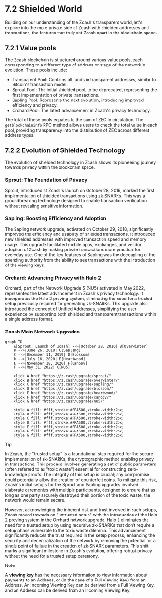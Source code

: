 # 7.2 Shielded World

Building on our understanding of the Zcash's transparent world, let's explore into the more private side of Zcash with shielded addresses and transactions, the features that truly set Zcash apart in the blockchain space.

## 7.2.1 Value pools

The Zcash blockchain is structured around various value pools, each corresponding to a different type of address or stage of the network's evolution. These pools include:

- Transparent Pool: Contains all funds in transparent addresses, similar to Bitcoin's transaction model.
- Sprout Pool: The initial shielded pool, to be deprecated, representing the first implementation of private transactions.
- Sapling Pool: Represents the next evolution, introducing improved efficiency and privacy.
- Orchard Pool: The latest advancement in Zcash's privacy technology.

The total of these pools equates to the sum of ZEC in circulation. The `getblockchaininfo` RPC method allows users to check the total value in each pool, providing transparency into the distribution of ZEC across different address types.

## 7.2.2 Evolution of Shielded Technology

The evolution of shielded technology in Zcash shows its pioneering journey towards privacy within the blockchain space.

### Sprout: The Foundation of Privacy

Sprout, introduced at Zcash's launch on October 28, 2016, marked the first implementation of shielded transactions using zk-SNARKs. This was a groundbreaking technology designed to enable transaction verification without revealing sensitive information. 

### Sapling: Boosting Efficiency and Adoption

The Sapling network upgrade, activated on October 29, 2018, significantly improved the efficiency and usability of shielded transactions. It introduced new shielded addresses with improved transaction speed and memory usage. This upgrade facilitated mobile apps, exchanges, and vendor adoption of Zcash by making private transactions more practical for everyday use. One of the key features of Sapling was the decoupling of the spending authority from the ability to see transactions with the introduction of the viewing keys.

### Orchard: Advancing Privacy with Halo 2

Orchard, part of the Network Upgrade 5 (NU5) activated in May 2022, represented the latest advancement in Zcash's privacy technology. It incorporates the Halo 2 proving system, eliminating the need for a trusted setup previously required for generating zk-SNARKs. This upgrade also introduced the concept of Unified Addresses, simplifying the user experience by supporting both shielded and transparent transactions within a single address format.

### Zcash Main Network Upgrades

```mermaid
graph TD
    A[Sprout: Launch of Zcash] -->|October 28, 2016| B[Overwinter]
    B -->|June 26, 2018| C[Sapling]
    C -->|December 11, 2019| D[Blossom]
    D -->|July 16, 2020| E[Heartwood]
    E -->|November 18, 2020| F[Canopy]
    F -->|May 31, 2022| G[NU5]

    click A href "https://z.cash/upgrade/sprout/"
    click B href "https://z.cash/upgrade/overwinter/"
    click C href "https://z.cash/upgrade/sapling/"
    click D href "https://z.cash/upgrade/blossom/"
    click E href "https://z.cash/upgrade/heartwood/"
    click F href "https://z.cash/upgrade/canopy/"
    click G href "https://z.cash/upgrade/nu5/"

    style A fill: #fff,stroke:#FFA500,stroke-width:2px;
    style B fill: #fff,stroke:#FFA500,stroke-width:2px;
    style C fill: #fff,stroke:#FFA500,stroke-width:2px;
    style D fill: #fff,stroke:#FFA500,stroke-width:2px;
    style E fill: #fff,stroke:#FFA500,stroke-width:2px;
    style F fill: #fff,stroke:#FFA500,stroke-width:2px;
    style G fill: #fff,stroke:#FFA500,stroke-width:2px;
```

> [!TIP] 
>In Zcash, the "trusted setup" is a foundational step required for the secure implementation of zk-SNARKs, the cryptographic method enabling privacy in transactions. This process involves generating a set of public parameters (often referred to as "toxic waste") essential for constructing zero-knowledge proofs. The integrity of this setup is crucial; any compromise could potentially allow the creation of counterfeit coins. To mitigate this risk, Zcash's initial setups for the Sprout and Sapling upgrades involved elaborate ceremonies with multiple participants, designed to ensure that as long as one party securely destroyed their portion of the toxic waste, the network would remain secure.
>
>However, acknowledging the inherent risk and trust involved in such setups, Zcash moved towards an "untrusted setup" with the introduction of the Halo 2 proving system in the Orchard network upgrade. Halo 2 eliminates the need for a trusted setup by using recursive zk-SNARKs that don't require a setup phase vulnerable to the toxic waste dilemma. This advancement significantly reduces the trust required in the setup process, enhancing the security and decentralization of the network by removing the potential for a single point of failure in the creation of zk-SNARK parameters. This shift marks a significant milestone in Zcash's evolution, offering robust privacy without the need for a trusted setup ceremony.

> [!NOTE]
> A **viewing key** has the necessary information to view information about payments to an Address, or (in the case of a Full Viewing Key) from an Address. An Incoming Viewing Key can be derived from a Full Viewing Key, and an Address can be derived from an Incoming Viewing Key.
